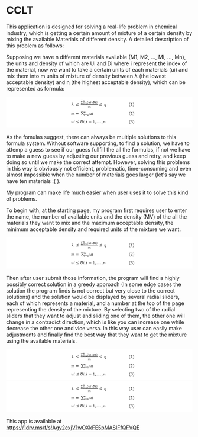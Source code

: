 # CCLT

This application is designed for solving a real-life problem in chemical industry, which is getting a certain amount of mixture of a certain density by mixing the available Materials of different density. A detailed description of this problem as follows:

Supposing we have n different materials available (M1, M2, ..., Mi, ..., Mn), the units and density of which are Ui and Di where i represent the index of the material, now we want to take a certain units of each materials (ui) and mix them into m units of mixture of density between λ (the lowest acceptable density) and η (the highest acceptable density), which can be represented as formula: 

<div style="text-align:center"><img src ="/Formula.PNG" /></div>

As the fomulas suggest, there can always be multiple solutions to this formula system. Without software supporting, to find a solution, we have to attemp a guess to see if our guess fullfill the all the formulas, if not we have to make a new guess by adjusting our previous guess and retry, and keep doing so until we make the correct attempt. However, solving this problems in this way is obviously not efficient, problematic, time-consuming and even almost impossible when the number of materials goes larger (let's say we have ten materials :( ).

My program can make life much easier when user uses it to solve this kind of problems. 

To begin with, at the starting page, my program first requires user to enter the name, the number of available units and the density (MV) of the all the materials they want to mix and the maximum acceptable density, the minimum acceptable density and required units of the mixture we want. 

<div style="text-align:center"><img src ="/Formula.PNG" /></div>

Then after user submit those information, the program will find a highly possibly correct solution in a greedy approach (In some edge cases the solution the program finds is not correct but very close to the correct solutions) and the solution would be displayed by several radial sliders, each of which represents a material, and a number at the top of the page representing the density of the mixture. By selecting two of the radial sliders that they want to adjust and sliding one of them, the other one will change in a contradict direction, which is like you can increase one while decrease the other one and vice versa. In this way user can easily make adjustments and finally find the best way that they want to get the mixture using the available materials.

<div style="text-align:center"><img src ="/Formula.PNG" /></div>
<div style="text-align:center"><img src ="/Formula.PNG" /></div>

This app is available at https://1drv.ms/f/s!Agy2cxjV1wOXkFE5pMASlFfQFVQE
